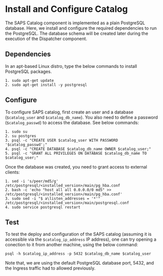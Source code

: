 # Install and Configure Catalog

The SAPS Catalog component is implemented as a plain PostgreSQL database. Here, we install and configure the required dependencies to run the PostgreSQL. The database schema will be created later during the execution of the Dispatcher component.

## Dependencies
In an apt-based Linux distro, type the below commands to install PostgreSQL packages.

  ```
  1. sudo apt-get update
  2. sudo apt-get install -y postgresql
  ```

## Configure

To configure SAPS catalog, first create an user and a database (```$catalog_user``` and ```$catalog_db_name```). You also need to define a password (```$catalog_passwd```) to access the database. See below commands:

  ```
  1. sudo su
  2. su postgres
  3. psql -c "CREATE USER $catalog_user WITH PASSWORD '$catalog_passwd';"
  4. psql -c "CREATE DATABASE $catalog_db_name OWNER $catalog_user;"
  5. psql -c "GRANT ALL PRIVILEGES ON DATABASE $catalog_db_name TO $catalog_user;"
  ```

Once the database was created, you need to grant access to external clients:

  ```
  1. sed -i 's/peer/md5/g' /etc/postgresql/<installed_version>/main/pg_hba.conf
  2. bash -c 'echo "host all all 0.0.0.0/0 md5" >> /etc/postgresql/<installed_version>/main/pg_hba.conf'
  3. sudo sed -i "$ a\listen_addresses = '*'" /etc/postgresql/<installed_version>/main/postgresql.conf
  4. sudo service postgresql restart
  ```

## Test
To test the deploy and configuration of the SAPS catalog (assuming it is accessible via the ```$catalog_ip_address``` IP address), one can try opening a conection to it from another machine, using the below command:

```
psql -h $catalog_ip_address -p 5432 $catalog_db_name $catalog_user
```

Note that, we are using the default PostgreSQL database port, 5432, and the Ingress traffic had to allowed previously.
